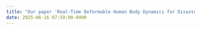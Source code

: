 ```yaml
---
title: "Our paper 'Real-Time Deformable Human Body Dynamics for Disaster Rescue Simulation: A Stress-Driven Approach using a Practical Neo-Hookean Constraint' is accepted by <strong>IEEE/RSJ International Conference on Intelligent Robots and Systems [IROS2025]</strong>"
date: 2025-06-16 07:59:00-0400
---
```




